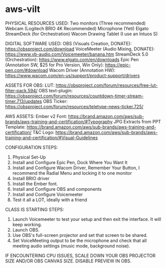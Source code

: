 # aws-vilt

PHYSICAL RESOURCES USED:
Two monitors (Three recommended)
Webcam (Logitech BRIO 4K Recommended)
Microphone (Yeti)
Elgato StreamDeck (for Orchestration)
Wacom Drawing Tablet (I use an Intuos S)

DIGITAL SOFTWARE USED:
OBS (Visuals Creation, DONATE): https://obsproject.com/download
VoiceMeeter (Audio Mixing, DONATE): https://www.vb-audio.com/Voicemeeter/banana.htm
StreamDeck 5.0 (Orchestration): https://www.elgato.com/en/downloads
Epic Pen (Annotation SW, $25 for Pro Version, Win Only): https://epic-pen.com/#download
Wacom Driver (Annotation HW): https://www.wacom.com/en-us/support/product-support/drivers

ASSETS FOR OBS:
LUT: https://obsproject.com/forum/resources/free-lut-filter-pack.594/
OBS text-plugin: https://obsproject.com/forum/resources/countdown-timer-stream-timer.713/updates
OBS Ticker: https://obsproject.com/forum/resources/teletype-news-ticker.725/

AWS ASSETS:
Ember v2 Font: https://brand.amazon.com/aws/sub-brands/aws-training-and-certification/#Typography
JPG Extracts from PPT Template: https://brand.amazon.com/aws/sub-brands/aws-training-and-certification/
T&C Logo: https://brand.amazon.com/aws/sub-brands/aws-training-and-certification/#Visual-Guidelines

CONFIGURATION STEPS:
1. Physical Set-Up
2. Install and Configure Epic Pen, Dock Where You Want It
3. Install and Configure Wacom Driver, Remember Your Button, I recommend the Radial Menu and locking it to one monitor
4. Install BRIO driver
5. Install the Ember font.
6. Install and Configure OBS and components
7. Install and Configure Voicemeeter
8. Test it all a LOT, ideally with a friend

CLASS IS STARTING STEPS:
1. Launch Voicemeeter to test your setup and then exit the interface. It will keep working.
2. Launch OBS.
3. Use OBS's full-screen projector and set that screen to be shared.
4. Set VoiceMeeting output to be the microphone and check that all meeting audio settings (music mode, background noise).

IF ENCOUNTERING CPU ISSUES, SCALE DOWN YOUR OBS PROJECTOR SIZE AND/OR OBS CANVAS SIZE. DISABLE PREVIEW IN OBS.
